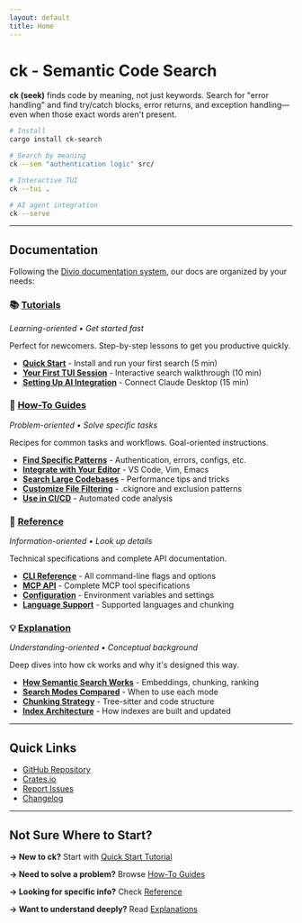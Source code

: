 ```yaml
---
layout: default
title: Home
---
```


# ck - Semantic Code Search

**ck (seek)** finds code by meaning, not just keywords. Search for "error handling" and find try/catch blocks, error returns, and exception handling—even when those exact words aren't present.

```bash
# Install
cargo install ck-search

# Search by meaning
ck --sem "authentication logic" src/

# Interactive TUI
ck --tui .

# AI agent integration
ck --serve
```

---

## Documentation

Following the [Divio documentation system](https://docs.divio.com/documentation-system/), our docs are organized by your needs:

### 📚 [Tutorials](tutorials/)
*Learning-oriented • Get started fast*

Perfect for newcomers. Step-by-step lessons to get you productive quickly.

- **[Quick Start](tutorials/quick-start.html)** - Install and run your first search (5 min)
- **[Your First TUI Session](tutorials/first-tui-session.html)** - Interactive search walkthrough (10 min)
- **[Setting Up AI Integration](tutorials/setup-ai-integration.html)** - Connect Claude Desktop (15 min)

### 🔧 [How-To Guides](how-to/)
*Problem-oriented • Solve specific tasks*

Recipes for common tasks and workflows. Goal-oriented instructions.

- **[Find Specific Patterns](how-to/find-patterns.html)** - Authentication, errors, configs, etc.
- **[Integrate with Your Editor](how-to/editor-integration.html)** - VS Code, Vim, Emacs
- **[Search Large Codebases](how-to/large-codebases.html)** - Performance tips and tricks
- **[Customize File Filtering](how-to/file-filtering.html)** - .ckignore and exclusion patterns
- **[Use in CI/CD](how-to/ci-cd.html)** - Automated code analysis

### 📖 [Reference](reference/)
*Information-oriented • Look up details*

Technical specifications and complete API documentation.

- **[CLI Reference](reference/cli.html)** - All command-line flags and options
- **[MCP API](reference/mcp-api.html)** - Complete MCP tool specifications
- **[Configuration](reference/configuration.html)** - Environment variables and settings
- **[Language Support](reference/languages.html)** - Supported languages and chunking

### 💡 [Explanation](explanation/)
*Understanding-oriented • Conceptual background*

Deep dives into how ck works and why it's designed this way.

- **[How Semantic Search Works](explanation/semantic-search.html)** - Embeddings, chunking, ranking
- **[Search Modes Compared](explanation/search-modes.html)** - When to use each mode
- **[Chunking Strategy](explanation/chunking.html)** - Tree-sitter and code structure
- **[Index Architecture](explanation/index-architecture.html)** - How indexes are built and updated

---

## Quick Links

- [GitHub Repository](https://github.com/BeaconBay/ck)
- [Crates.io](https://crates.io/crates/ck-search)
- [Report Issues](https://github.com/BeaconBay/ck/issues)
- [Changelog](https://github.com/BeaconBay/ck/blob/main/CHANGELOG.md)

---

## Not Sure Where to Start?

**→ New to ck?** Start with [Quick Start Tutorial](tutorials/quick-start.html)

**→ Need to solve a problem?** Browse [How-To Guides](how-to/)

**→ Looking for specific info?** Check [Reference](reference/)

**→ Want to understand deeply?** Read [Explanations](explanation/)
